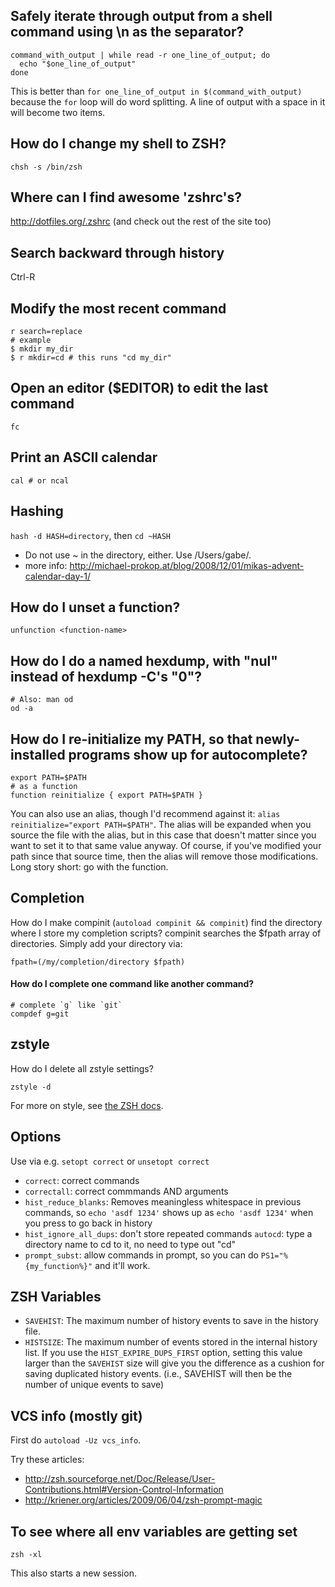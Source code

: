 ## Safely iterate through output from a shell command using \n as the separator?

    command_with_output | while read -r one_line_of_output; do
      echo "$one_line_of_output"
    done

This is better than `for one_line_of_output in $(command_with_output)` because
the `for` loop will do word splitting. A line of output with a space in it will
become two items.

## How do I change my shell to ZSH?

    chsh -s /bin/zsh

## Where can I find awesome 'zshrc's?

<http://dotfiles.org/.zshrc> (and check out the rest of the site too)

## Search backward through history

Ctrl-R

## Modify the most recent command

    r search=replace
    # example
    $ mkdir my_dir
    $ r mkdir=cd # this runs "cd my_dir"

## Open an editor ($EDITOR) to edit the last command

    fc

## Print an ASCII calendar

    cal # or ncal

## Hashing

`hash -d HASH=directory`, then `cd ~HASH`

- Do not use ~ in the directory, either. Use /Users/gabe/.
- more info: <http://michael-prokop.at/blog/2008/12/01/mikas-advent-calendar-day-1/>

## How do I unset a function?

    unfunction <function-name>

## How do I do a named hexdump, with "nul" instead of hexdump -C's "0"?

    # Also: man od
    od -a

## How do I re-initialize my PATH, so that newly-installed programs show up for autocomplete?

    export PATH=$PATH
    # as a function
    function reinitialize { export PATH=$PATH }

You can also use an alias, though I'd recommend against it: `alias
reinitialize="export PATH=$PATH"`. The alias will be expanded when you source
the file with the alias, but in this case that doesn't matter since you want
to set it to that same value anyway.  Of course, if you've modified your
path since that source time, then the alias will remove those modifications.
Long story short: go with the function.

## Completion

How do I make compinit (`autoload compinit && compinit`) find the directory where I store my completion scripts?
compinit searches the $fpath array of directories. Simply add your directory via:

    fpath=(/my/completion/directory $fpath)

#### How do I complete one command like another command?

    # complete `g` like `git`
    compdef g=git

## zstyle

How do I delete all zstyle settings?

    zstyle -d

For more on style, see [the ZSH docs](http://zsh.sourceforge.net/Doc/Release/zsh_21.html#SEC182).

## Options

Use via e.g. `setopt correct` or `unsetopt correct`

- `correct`: correct commands
- `correctall`: correct commmands AND arguments
- `hist_reduce_blanks`: Removes meaningless whitespace in previous commands, so
  `echo 'asdf 1234'` shows up as `echo 'asdf 1234'` when you press <UP> to
  go back in history
- `hist_ignore_all_dups`: don't store repeated commands `autocd`: type a
  directory name to cd to it, no need to type out "cd"
- `prompt_subst`: allow commands in prompt, so you can do
  `PS1="%{my_function%}"` and it'll work.

## ZSH Variables

- `SAVEHIST`: The maximum number of history events to save in the history file.
- `HISTSIZE`: The maximum number of events stored in the internal history list.
  If you use the `HIST_EXPIRE_DUPS_FIRST` option, setting this value larger than
  the `SAVEHIST` size will give you the difference as a cushion for saving
  duplicated history events. (i.e., SAVEHIST will then be the number of unique
  events to save)

## VCS info (mostly git)

First do `autoload -Uz vcs_info`.

Try these articles:

- <http://zsh.sourceforge.net/Doc/Release/User-Contributions.html#Version-Control-Information>
- <http://kriener.org/articles/2009/06/04/zsh-prompt-magic>

## To see where all env variables are getting set

    zsh -xl

This also starts a new session.
